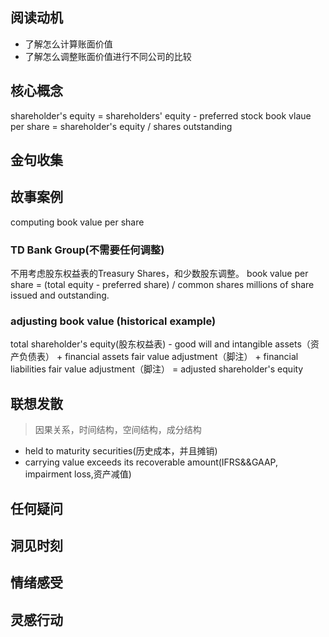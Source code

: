 ## 阅读动机
- 了解怎么计算账面价值
- 了解怎么调整账面价值进行不同公司的比较

## 核心概念

shareholder's equity = shareholders' equity - preferred stock
book vlaue per share = shareholder's equity / shares outstanding

## 金句收集

## 故事案例
computing book value per share
###  TD Bank Group(不需要任何调整)
不用考虑股东权益表的Treasury Shares，和少数股东调整。
book value per share = (total equity - preferred share) / common shares millions of share issued and outstanding.

### adjusting book value (historical example)

total shareholder's equity(股东权益表) - good will and intangible assets（资产负债表） + financial assets fair value adjustment（脚注） + financial liabilities fair value adjustment（脚注）
= adjusted shareholder's equity

## 联想发散
> 因果关系，时间结构，空间结构，成分结构
- held to maturity securities(历史成本，并且摊销)
- carrying value exceeds its recoverable amount(IFRS&&GAAP, impairment loss,资产减值)
## 任何疑问

## 洞见时刻

## 情绪感受

## 灵感行动